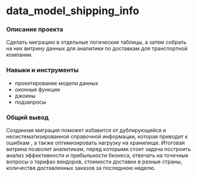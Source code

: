 # data_model_shipping_info

### Описание проекта
Сделать миграцию в отдельные логические таблицы, а затем собрать на них витрину данных для аналитики по доставкам для транспортной компании. 

### Навыки и инструменты
* проектирование модели данных
* оконные функции
* джоины
* подзапросы

### Общий вывод
Созданная миграция поможет избавится от дублирующейся и несистематизированной справочной информации, которая приводит к ошибкам , а также оптимизировать нагрузку на хранилище.
Итоговая витрина позволит аналитикам, перед которыми стоит задача построить анализ эффективности и прибыльности бизнеса, отвечать на точечные вопросы о тарифах вендоров, стоимости доставки в разные страны, количестве доставленных заказов за последнюю неделю.

